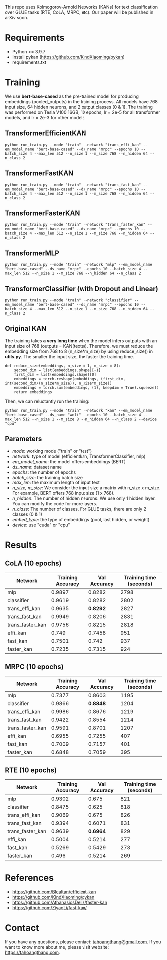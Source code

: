 This repo uses Kolmogorov-Arnold Networks (KANs) for text classification over GLUE tasks (RTE, CoLA, MRPC, etc). Our paper will be published in arXiv soon.

# Requirements
* Python >= 3.9.7
* Install pykan (https://github.com/KindXiaoming/pykan)
* requirements.txt

# Training

We use **bert-base-cased** as the pre-trained model for producing embeddings (pooled_outputs) in the training process. All models have 768 input size, 64 hidden neurons, and 2 output classes (0 & 1). The training was performed on Tesla V100 16GB, 10 epochs, lr = 2e-5 for all transformer models, and lr = 2e-3 for other models.

## TransformerEfficientKAN 
```python run_train.py --mode "train" --network "trans_effi_kan" --em_model_name "bert-base-cased" --ds_name "mrpc" --epochs 10 --batch_size 4 --max_len 512 --n_size 1 --m_size 768 --n_hidden 64 --n_class 2```

## TransformerFastKAN
```python run_train.py --mode "train" --network "trans_fast_kan" --em_model_name "bert-base-cased" --ds_name "mrpc" --epochs 10 --batch_size 4 --max_len 512 --n_size 1 --m_size 768 --n_hidden 64 --n_class 2```

## TransformerFasterKAN
```python run_train.py --mode "train" --network "trans_faster_kan" --em_model_name "bert-base-cased" --ds_name "mrpc" --epochs 10 --batch_size 4 --max_len 512 --n_size 1 --m_size 768 --n_hidden 64 --n_class 2```

## TransformerMLP
```python run_train.py --mode "train" --network "mlp" --em_model_name "bert-base-cased" --ds_name "mrpc" --epochs 10 --batch_size 4 --max_len 512 --n_size 1 --m_size 768 --n_hidden 64 --n_class 2```

## TransformerClassifier (with Dropout and Linear)
```python run_train.py --mode "train" --network "classifier" --em_model_name "bert-base-cased" --ds_name "mrpc" --epochs 10 --batch_size 4 --max_len 512 --n_size 1 --m_size 768 --n_hidden 64 --n_class 2```

## Original KAN
The training takes **a very long time** when the model infers outputs with an input size of 768 (outputs = KAN(texts)). Therefore, we must reduce the embedding size from 768 to 8 (n_size*m_size) by using reduce_size() in **utils.py**. The smaller the input size, the faster the training time.

```
def reduce_size(embeddings, n_size = 1, m_size = 8):
    second_dim = list(embeddings.shape)[-1]
    first_dim = list(embeddings.shape)[0]
    embeddings = torch.reshape(embeddings, (first_dim, int(second_dim/(n_size*m_size)), n_size*m_size))
    embeddings = torch.sum(embeddings, (1), keepdim = True).squeeze()
    return embeddings
```

Then, we can reluctantly run the training:

```python run_train.py --mode "train" --network "kan" --em_model_name "bert-base-cased" --ds_name "wnli" --epochs 10 --batch_size 4 --max_len 512 --n_size 1 --m_size 8 --n_hidden 64 --n_class 2 --device "cpu"```

## Parameters
* *mode*: working mode ("train" or "test")
* *network*: type of model (efficientkan, TransformerClassifier, mlp)
* *em_model_name*: the model offers embeddings (BERT)
* *ds_name*: dataset name
* *epochs*: the number of epochs
* *batch_size*: the training batch size
* *max_len*: the maximum length of input text
* *n_size, m_size*: We consider the input size a matrix with n_size x m_size. For example, BERT offers 768 input size (1 x 768).
* *n_hidden*: The number of hidden neurons. We use only 1 hidden layer. You can modify the code for more layers.
* *n_class*: The number of classes. For GLUE tasks, there are only 2 classes (0 & 1)
* *embed_type*: the type of embeddings (pool, last hidden, or weight)
* *device*: use "cuda" or "cpu"

# Results

## CoLA (10 epochs)
| Network  | Training Accuracy | Val Accuracy | Training time (seconds) |
| ------------- | ------------- |  ------------- | ------------- |
| mlp | 0.9897 | 0.8282 | 2798 |
| classifier | 0.9619 | 0.8282 | 2802 |
| trans_effi_kan | 0.9635 | **0.8292** | 2827 |
| trans_fast_kan | 0.9949 | 0.8206 | 2831 |
| trans_faster_kan | 0.9756 | 0.8215 | 2818 |
| effi_kan | 0.749 | 0.7458 | 951 |
| fast_kan | 0.7501 | 0.742 | 937 |
| faster_kan | 0.7235 | 0.7315 | 924 |

## MRPC (10 epochs)
| Network  | Training Accuracy | Val Accuracy | Training time (seconds) |
| ------------- | ------------- |  ------------- | ------------- |
| mlp | 0.7377 | 0.8603 | 1195 |
| classifier | 0.9866 | **0.8848** | 1204 |
| trans_effi_kan | 0.9986 | 0.8676 | 1219 |
| trans_fast_kan | 0.9422 | 0.8554 | 1214 |
| trans_faster_kan | 0.9591 | 0.8701 | 1207 |
| effi_kan | 0.6955 | 0.7255 | 407 |
| fast_kan | 0.7009 | 0.7157 | 401 |
| faster_kan | 0.6848 | 0.7059 | 395 |

## RTE (10 epochs)
| Network  | Training Accuracy | Val Accuracy | Training time (seconds) |
| ------------- | ------------- |  ------------- | ------------- |
| mlp | 0.9302 | 0.675 | 821 |
| classifier | 0.8475 | 0.625 | 818 |
| trans_effi_kan | 0.9069 | 0.675 | 826 |
| trans_fast_kan | 0.9394 | 0.6071 | 831 |
| trans_faster_kan | 0.9639 | **0.6964** | 829 |
| effi_kan | 0.5004 | 0.5214 | 277 |
| fast_kan | 0.5269 | 0.5429 | 273 |
| faster_kan | 0.496 | 0.5214 | 269 |

# References
* https://github.com/Blealtan/efficient-kan
* https://github.com/KindXiaoming/pykan
* https://github.com/AthanasiosDelis/faster-kan
* https://github.com/ZiyaoLi/fast-kan/

# Contact
If you have any questions, please contact: tahoangthang@gmail.com. If you want to know more about me, please visit website: https://tahoangthang.com.

